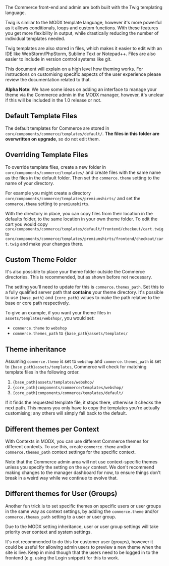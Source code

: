 The Commerce front-end and admin are both built with the Twig templating language. 

Twig is similar to the MODX template language, however it's more powerful as it allows conditionals, loops and custom functions. With these features you get more flexibility in output, while drastically reducing the number of individual templates needed.

Twig templates are also stored in files, which makes it easier to edit with an IDE like WebStorm/PhpStorm, Sublime Text or Notepad++. Files are also easier to include in version control systems like git.

This document will explain on a high level how theming works. For instructions on customising specific aspects of the user experience please review the documentation related to that. 

**Alpha Note**: We have some ideas on adding an interface to manage your theme via the Commerce admin in the MODX manager, however, it's unclear if this will be included in the 1.0 release or not. 

## Default Template Files

The default templates for Commerce are stored in `core/components/commerce/templates/default/`. **The files in this folder are overwritten on upgrade**, so do not edit them.  

## Overriding Template Files

To override template files, create a new folder in `core/components/commerce/templates/` and create files with the same name as the files in the default folder. Then set the `commerce.theme` setting to the name of your directory. 

For example you might create a directory `core/components/commerce/templates/premiumshirts/` and set the `commerce.theme` setting to `premiumshirts`.

With the directory in place, you can copy files from their location in the defaults folder, to the same location in your own theme folder. To edit the cart you would copy `core/components/commerce/templates/default/frontend/checkout/cart.twig` to `core/components/commerce/templates/premiumshirts/frontend/checkout/cart.twig` and make your changes there.

## Custom Theme Folder

It's also possible to place your theme folder outside the Commerce directories. This is recommended, but as shown before not necessary.

The setting you'll need to update for this is `commerce.themes_path`. Set this to a fully qualified server path that **contains** your theme directory. It's possible to use `{base_path}` and `{core_path}` values to make the path relative to the base or core path respectively.

To give an example, if you want your theme files in `assets/templates/webshop/`, you would set:

- `commerce.theme` to `webshop`
- `commerce.themes_path` to `{base_path}assets/templates/`

## Theme inheritance

Assuming `commerce.theme` is set to `webshop` and `commerce.themes_path` is set to `{base_path}assets/templates`, Commerce will check for matching template files in the following order. 

1. `{base_path}assets/templates/webshop/`
2. `{core_path}components/commerce/templates/webshop/`
3. `{core_path}components/commerce/templates/default/`

If it finds the requested template file, it stops there, otherwise it checks the next path. This means you only have to copy the templates you're actually customising; any others will simply fall back to the default. 

## Different themes per Context

With Contexts in MODX, you can use different Commerce themes for different contexts. To use this, create `commerce.theme` and/or `commerce.themes_path` context settings for the specific context. 

Note that the Commerce admin area will not use context-specific themes unless you specify the setting on the `mgr` context. We don't recommend making changes to the manager dashboard for now, to ensure things don't break in a weird way while we continue to evolve that.

## Different themes for User (Groups)

Another fun trick is to set specific themes on specific users or user groups in the same way as context settings, by adding the `commerce.theme` and/or `commerce.themes_path` setting to a user or user group.
 
Due to the MODX setting inheritance, user or user group settings will take priority over context and system settings. 

It's not recommended to do this for customer user (groups), however it could be useful for allowing admin users to preview a new theme when the site is live. Keep in mind though that the users need to be logged in to the frontend (e.g. using the Login snippet) for this to work.
